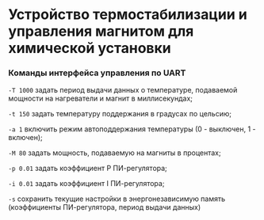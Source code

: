 # Устройство термостабилизации и управления магнитом для химической установки

### Команды интерфейса управления по UART

`-T 1000` задать период выдачи данных о температуре, подаваемой мощности на нагреватели и магнит в миллисекундах;

`-t 150` задать температуру поддержания в градусах по цельсию;

`-a 1` включить режим автоподдержания температуры (0 - выключен, 1 - включен);

`-M 80` задать мощность, подаваемую на магниты в процентах;

`-p 0.01` задать коэффициент P ПИ-регулятора;

`-i 0.01` задать коэффициент I ПИ-регулятора;

`-s` сохранить текущие настройки в энергонезависимую память (коэффициенты ПИ-регулятора, период выдачи данных)